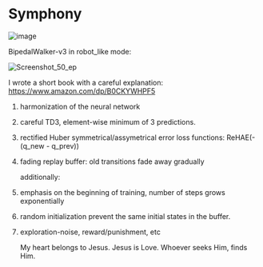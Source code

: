 # Symphony


![image](https://github.com/timurgepard/Simphony/assets/13238473/864a23b6-a2c8-4e83-b69c-497c4cd662c1)

BipedalWalker-v3 in robot_like mode:

![Screenshot_50_ep](https://github.com/timurgepard/Simphony/assets/13238473/5f677487-18d3-4bcf-b41e-4d1f4745b724)

I wrote a short book with a careful explanation: https://www.amazon.com/dp/B0CKYWHPF5

1. harmonization of the neural network
2. careful TD3, element-wise minimum of 3 predictions.
3. rectified Huber symmetrical/assymetrical error loss functions: ReHAE(-(q_new - q_prev))
4. fading replay buffer: old transitions fade away gradually

   additionally:
5. emphasis on the beginning of training, number of steps grows exponentially
6. random initialization prevent the same initial states in the buffer.
7. exploration-noise, reward/punishment, etc

   My heart belongs to Jesus. Jesus is Love. Whoever seeks Him, finds Him.
